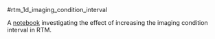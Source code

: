 #rtm_1d_imaging_condition_interval

A [notebook](https://github.com/ar4/rtm_1d_imaging_condition_interval/blob/master/notebooks/rtm_1d_imaging_condition_interval.ipynb) investigating the effect of increasing the imaging condition interval in RTM.
